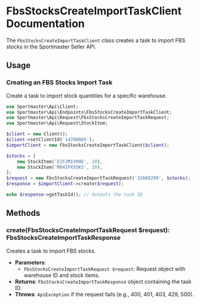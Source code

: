 # FbsStocksCreateImportTaskClient Documentation

The `FbsStocksCreateImportTaskClient` class creates a task to import FBS stocks in the Sportmaster Seller API.

## Usage

### Creating an FBS Stocks Import Task

Create a task to import stock quantities for a specific warehouse.

```php
use Sportmaster\Api\Client;
use Sportmaster\Api\Endpoints\FbsStocksCreateImportTaskClient;
use Sportmaster\Api\Request\FbsStocksCreateImportTaskRequest;
use Sportmaster\Api\Request\StockItem;

$client = new Client();
$client->setClientId('14700005');
$importClient = new FbsStocksCreateImportTaskClient($client);

$stocks = [
    new StockItem('EIFJM1VRHE', 10),
    new StockItem('M04IPXX5KS', 20),
];
$request = new FbsStocksCreateImportTaskRequest('32660299', $stocks);
$response = $importClient->create($request);

echo $response->getTaskId(); // Outputs the task ID
```

## Methods

### create(FbsStocksCreateImportTaskRequest $request): FbsStocksCreateImportTaskResponse

Creates a task to import FBS stocks.

- **Parameters**:
  - `FbsStocksCreateImportTaskRequest $request`: Request object with warehouse ID and stock items.
- **Returns**: `FbsStocksCreateImportTaskResponse` object containing the task ID.
- **Throws**: `ApiException` if the request fails (e.g., 400, 401, 403, 429, 500).